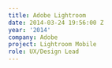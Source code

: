 ```yaml
---
title: Adobe Lightroom
date: 2014-03-24 19:56:00 Z
year: '2014'
company: Adobe
project: Lightroom Mobile
role: UX/Design Lead
---
```


